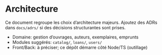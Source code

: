 # Architecture

Ce document regroupe les choix d’architecture majeurs. Ajoutez des ADRs dans `docs/adrs/` si des décisions structurantes sont prises.

- Domaine: gestion d’ouvrages, auteurs, exemplaires, emprunts
- Modules suggérés: `catalog/`, `loans/`, `users/`
- Front/Back: à préciser; ce dépôt démarre côté Node/TS (outillage)
